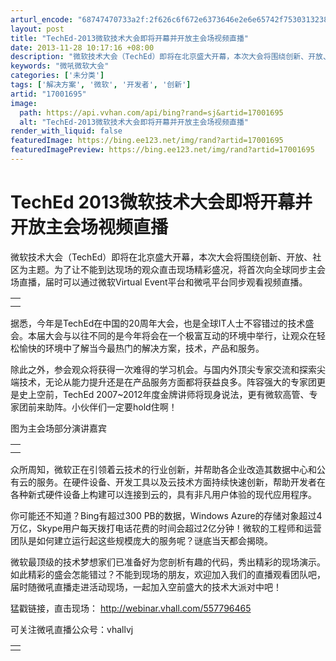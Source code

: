 ```yaml
---
arturl_encode: "68747470733a2f:2f626c6f672e6373646e2e6e65742f75303132383235363530:2f61727469636c652f64657461696c732f3137303031363935"
layout: post
title: "TechEd-2013微软技术大会即将开幕并开放主会场视频直播"
date: 2013-11-28 10:17:16 +08:00
description: "微软技术大会（TechEd）即将在北京盛大开幕，本次大会将围绕创新、开放、社区为主题。为了让不能到达"
keywords: "微吼微软大会"
categories: ['未分类']
tags: ['解决方案', '微软', '开发者', '创新']
artid: "17001695"
image:
  path: https://api.vvhan.com/api/bing?rand=sj&artid=17001695
  alt: "TechEd-2013微软技术大会即将开幕并开放主会场视频直播"
render_with_liquid: false
featuredImage: https://bing.ee123.net/img/rand?artid=17001695
featuredImagePreview: https://bing.ee123.net/img/rand?artid=17001695
---
```


# TechEd 2013微软技术大会即将开幕并开放主会场视频直播

微软技术大会（TechEd）即将在北京盛大开幕，本次大会将围绕创新、开放、社区为主题。为了让不能到达现场的观众直击现场精彩盛况，将首次向全球同步主会场直播，届时可以通过微软Virtual Event平台和微吼平台同步观看视频直播。
  



|  |
| --- |
|  |
|  |

  
  

据悉，今年是TechEd在中国的20周年大会，也是全球IT人士不容错过的技术盛会。本届大会与以往不同的是今年将会在一个极富互动的环境中举行，让观众在轻松愉快的环境中了解当今最热门的解决方案，技术，产品和服务。
  

除此之外，参会观众将获得一次难得的学习机会。与国内外顶尖专家交流和探索尖端技术，无论从能力提升还是在产品服务方面都将获益良多。阵容强大的专家团更是史上空前，TechEd 2007~2012年度金牌讲师将现身说法，更有微软高管、专家团前来助阵。小伙伴们一定要hold住啊！
  


  

图为主会场部分演讲嘉宾
  
  

|  |
| --- |
|  |
|  |

  
  

众所周知，微软正在引领着云技术的行业创新，并帮助各企业改造其数据中心和公有云的服务。在硬件设备、开发工具以及云技术方面持续快速创新，帮助开发者在各种新式硬件设备上构建可以连接到云的，具有非凡用户体验的现代应用程序。
  

你可能还不知道？Bing有超过300 PB的数据，Windows Azure的存储对象超过4万亿，Skype用户每天拨打电话花费的时间会超过2亿分钟！微软的工程师和运营团队是如何建立运行起这些规模庞大的服务呢？谜底当天都会揭晓。
  

微软最顶级的技术梦想家们已准备好为您剖析有趣的代码，秀出精彩的现场演示。如此精彩的盛会怎能错过？不能到现场的朋友，欢迎加入我们的直播观看团队吧，届时随微吼直播走进活动现场，一起加入空前盛大的技术大派对中吧！
  
  

猛戳链接，直击现场：
<http://webinar.vhall.com/557796465>
  
  

可关注微吼直播公众号：vhallvj
  

|  |
| --- |
|  |